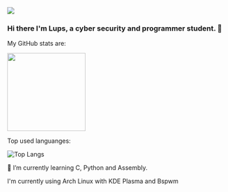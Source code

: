 <img src=https://i.pinimg.com/originals/61/0c/31/610c314429384631fed11dbe62fb28d8.gif />

### Hi there I'm Lups, a cyber security and programmer student. 👋

My GitHub stats are:

<img height="180em" src="https://github-readme-stats.vercel.app/api?username=MrLups&show_icons=true&hide_border=true&&count_private=true&include_all_commits=true&theme=radical" />

Top used languanges:

<img alt="Top Langs" src="https://github-readme-stats.vercel.app/api/top-langs/?username=MrLups&hide=html,css,javascript&layout=compact&theme=radical"/>


🌱 I’m currently learning C, Python and Assembly.


I'm currently using Arch Linux with KDE Plasma and Bspwm
